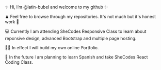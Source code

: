 ✨ Hi, I’m @latin-bubel and welcome to my github ✨ 

♟ Feel free to browse through my repositories. It's not much but it's honest work 🚜

💻 Currently I am attending SheCodes Responsive Class to learn about reponsive design, advanced Bootstrap and multiple page hosting. 

👩‍💻 In effect I will build my own online Portfolio.

🎯 In the future I am planning to learn Spanish and take SheCodes React Coding Class. 



